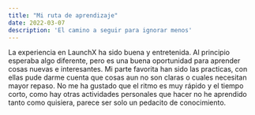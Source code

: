 ```yaml
---
title: "Mi ruta de aprendizaje"
date: 2022-03-07
description: 'El camino a seguir para ignorar menos'
---
```


La experiencia en LaunchX ha sido buena y entretenida. Al principio esperaba algo diferente, pero es una buena oportunidad para aprender cosas nuevas e interesantes.
Mi parte favorita han sido las practicas, con ellas pude darme cuenta que cosas aun no son claras o cuales necesitan mayor repaso.
No me ha gustado que el ritmo es muy rápido y el tiempo corto, como hay otras actividades personales que hacer no he aprendido tanto como quisiera, parece ser 
solo un pedacito de conocimiento.
